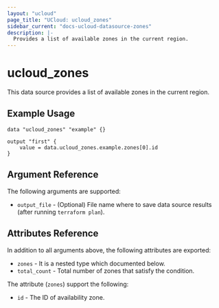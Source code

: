 ```yaml
---
layout: "ucloud"
page_title: "UCloud: ucloud_zones"
sidebar_current: "docs-ucloud-datasource-zones"
description: |-
  Provides a list of available zones in the current region.
---
```


# ucloud_zones

This data source provides a list of available zones in the current region.

## Example Usage

```hcl
data "ucloud_zones" "example" {}

output "first" {
    value = data.ucloud_zones.example.zones[0].id
}
```

## Argument Reference

The following arguments are supported:

* `output_file` - (Optional) File name where to save data source results (after running `terraform plan`).

## Attributes Reference

In addition to all arguments above, the following attributes are exported:

* `zones` - It is a nested type which documented below.
* `total_count` - Total number of zones that satisfy the condition.

The attribute (`zones`) support the following:

* `id` -  The ID of availability zone.
